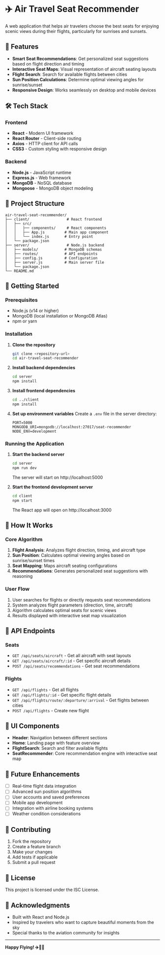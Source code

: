 # ✈️ Air Travel Seat Recommender

A web application that helps air travelers choose the best seats for enjoying scenic views during their flights, particularly for sunrises and sunsets.

## 🚀 Features

- **Smart Seat Recommendations**: Get personalized seat suggestions based on flight direction and timing
- **Interactive Seat Maps**: Visual representation of aircraft seating layouts
- **Flight Search**: Search for available flights between cities
- **Sun Position Calculations**: Determine optimal viewing angles for sunrise/sunset
- **Responsive Design**: Works seamlessly on desktop and mobile devices

## 🛠️ Tech Stack

### Frontend
- **React** - Modern UI framework
- **React Router** - Client-side routing
- **Axios** - HTTP client for API calls
- **CSS3** - Custom styling with responsive design

### Backend
- **Node.js** - JavaScript runtime
- **Express.js** - Web framework
- **MongoDB** - NoSQL database
- **Mongoose** - MongoDB object modeling

## 📁 Project Structure

```
air-travel-seat-recommender/
├── client/                 # React frontend
│   ├── src/
│   │   ├── components/     # React components
│   │   ├── App.js         # Main app component
│   │   └── index.js       # Entry point
│   └── package.json
├── server/                 # Node.js backend
│   ├── models/            # MongoDB schemas
│   ├── routes/            # API endpoints
│   ├── config.js          # Configuration
│   ├── server.js          # Main server file
│   └── package.json
└── README.md
```

## 🚀 Getting Started

### Prerequisites
- Node.js (v14 or higher)
- MongoDB (local installation or MongoDB Atlas)
- npm or yarn

### Installation

1. **Clone the repository**
   ```bash
   git clone <repository-url>
   cd air-travel-seat-recommender
   ```

2. **Install backend dependencies**
   ```bash
   cd server
   npm install
   ```

3. **Install frontend dependencies**
   ```bash
   cd ../client
   npm install
   ```

4. **Set up environment variables**
   Create a `.env` file in the server directory:
   ```
   PORT=5000
   MONGODB_URI=mongodb://localhost:27017/seat-recommender
   NODE_ENV=development
   ```

### Running the Application

1. **Start the backend server**
   ```bash
   cd server
   npm run dev
   ```
   The server will start on http://localhost:5000

2. **Start the frontend development server**
   ```bash
   cd client
   npm start
   ```
   The React app will open on http://localhost:3000

## 🎯 How It Works

### Core Algorithm
1. **Flight Analysis**: Analyzes flight direction, timing, and aircraft type
2. **Sun Position**: Calculates optimal viewing angles based on sunrise/sunset times
3. **Seat Mapping**: Maps aircraft seating configurations
4. **Recommendations**: Generates personalized seat suggestions with reasoning

### User Flow
1. User searches for flights or directly requests seat recommendations
2. System analyzes flight parameters (direction, time, aircraft)
3. Algorithm calculates optimal seats for scenic views
4. Results displayed with interactive seat map visualization

## 🔧 API Endpoints

### Seats
- `GET /api/seats/aircraft` - Get all aircraft with seat layouts
- `GET /api/seats/aircraft/:id` - Get specific aircraft details
- `POST /api/seats/recommendations` - Get seat recommendations

### Flights
- `GET /api/flights` - Get all flights
- `GET /api/flights/:id` - Get specific flight details
- `GET /api/flights/route/:departure/:arrival` - Get flights between cities
- `POST /api/flights` - Create new flight

## 🎨 UI Components

- **Header**: Navigation between different sections
- **Home**: Landing page with feature overview
- **FlightSearch**: Search and filter available flights
- **SeatRecommender**: Core recommendation engine with interactive seat map

## 🚧 Future Enhancements

- [ ] Real-time flight data integration
- [ ] Advanced sun position algorithms
- [ ] User accounts and saved preferences
- [ ] Mobile app development
- [ ] Integration with airline booking systems
- [ ] Weather condition considerations

## 🤝 Contributing

1. Fork the repository
2. Create a feature branch
3. Make your changes
4. Add tests if applicable
5. Submit a pull request

## 📝 License

This project is licensed under the ISC License.

## 🙏 Acknowledgments

- Built with React and Node.js
- Inspired by travelers who want to capture beautiful moments from the sky
- Special thanks to the aviation community for insights

---

**Happy Flying! ✈️🌅🌄**
